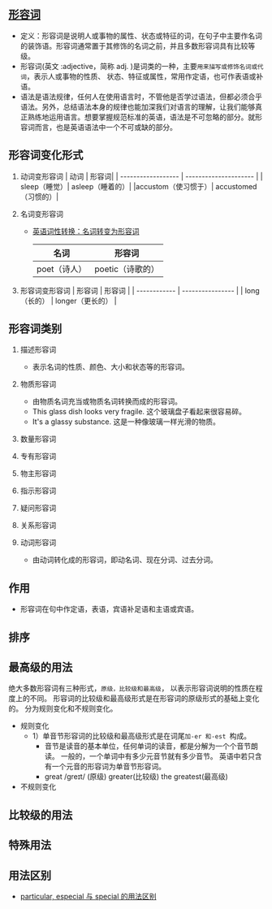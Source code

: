 ## [形容词](https://baike.baidu.com/item/%E5%BD%A2%E5%AE%B9%E8%AF%8D/1523689?fromModule=disambiguation)

- 定义：形容词是说明人或事物的属性、状态或特征的词，在句子中主要作名词的装饰语。形容词通常置于其修饰的名词之前，并且多数形容词具有比较等级。
- 形容词(英文 :adjective，简称 adj. )是词类的一种，主要`用来描写或修饰名词或代词`，表示人或事物的性质、 状态、特征或属性，常用作定语，也可作表语或补语。
- 语法是语法规律，任何人在使用语言时，不管他是否学过语法，但都必须合乎语法。另外，总结语法本身的规律也能加深我们对语言的理解，让我们能够真正熟练地运用语言。想要掌握规范标准的英语，语法是不可忽略的部分。就形容词而言，也是英语语法中一个不可或缺的部分。

## 形容词变化形式

1. 动词变形容词
   | 动词 | 形容词|
   | ------------------ | --------------------- |
   | sleep（睡觉）| asleep（睡着的）|
   |accustom（使习惯于）| accustomed（习惯的）|

2. 名词变形容词

   - [英语词性转换：名词转变为形容词](http://edu.sina.com.cn/kids/2016-12-02/doc-ifxyawmp0701354.shtml)

     | 名词         | 形容词           |
     | ------------ | ---------------- |
     | poet（诗人） | poetic（诗歌的） |

3. 形容词变形容词
   | 形容词 | 形容词 |
   | ------------ | ---------------- |
   | long（长的） | longer（更长的） |

## 形容词类别

1. 描述形容词

   - 表示名词的性质、颜色、大小和状态等的形容词。

2. 物质形容词
   - 由物质名词充当或物质名词转换而成的形容词。
   - This glass dish looks very fragile. 这个玻璃盘子看起来很容易碎。
   - It's a glassy substance. 这是一种像玻璃一样光滑的物质。
3. 数量形容词
4. 专有形容词
5. 物主形容词
6. 指示形容词
7. 疑问形容词
8. 关系形容词
9. 动词形容词
   - 由动词转化成的形容词，即动名词、现在分词、过去分词。

## 作用

- 形容词在句中作定语，表语，宾语补足语和主语或宾语。

## 排序

## 最高级的用法

绝大多数形容词有三种形式，`原级，比较级和最高级`， 以表示形容词说明的性质在程度上的不同。
形容词的比较级和最高级形式是在形容词的原级形式的基础上变化的。
分为规则变化和不规则变化。

- 规则变化
  - 1）单音节形容词的比较级和最高级形式是在词尾`加-er 和-est `构成。
    - 音节是读音的基本单位，任何单词的读音，都是分解为一个个音节朗读。 一般的，一个单词中有多少元音节就有多少音节。 英语中若只含有一个元音的形容词为单音节形容词。
    - great /ɡreɪt/ (原级) greater(比较级) the greatest(最高级)
- 不规则变化

## 比较级的用法

## 特殊用法

## 用法区别

- [particular, especial 与 special 的用法区别](https://www.tingclass.net/show-7806-337149-1.html)
